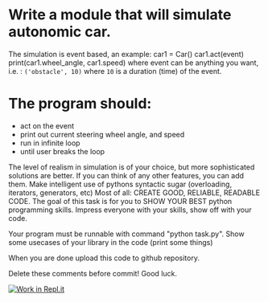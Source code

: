 # Write a module that will simulate autonomic car.
The simulation is event based, an example:
car1 = Car()
car1.act(event)
print(car1.wheel_angle, car1.speed)
where event can be anything you want, i.e. :
`('obstacle', 10)` where `10` is a duration (time) of the event.

# The program should:
- act on the event
- print out current steering wheel angle, and speed
- run in infinite loop
- until user breaks the loop

The level of realism in simulation is of your choice, but more sophisticated solutions are better.
If you can think of any other features, you can add them.
Make intelligent use of pythons syntactic sugar (overloading, iterators, generators, etc)
Most of all: CREATE GOOD, RELIABLE, READABLE CODE.
The goal of this task is for you to SHOW YOUR BEST python programming skills.
Impress everyone with your skills, show off with your code.

Your program must be runnable with command "python task.py".
Show some usecases of your library in the code (print some things)

When you are done upload this code to github repository. 

Delete these comments before commit!
Good luck.
    
[![Work in Repl.it](https://classroom.github.com/assets/work-in-replit-14baed9a392b3a25080506f3b7b6d57f295ec2978f6f33ec97e36a161684cbe9.svg)](https://classroom.github.com/online_ide?assignment_repo_id=4439538&assignment_repo_type=AssignmentRepo)